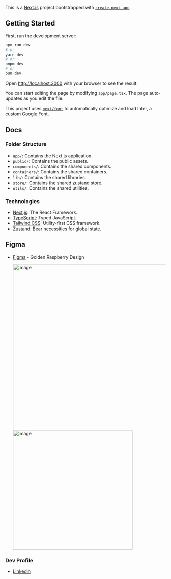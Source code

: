 This is a [Next.js](https://nextjs.org/) project bootstrapped with [`create-next-app`](https://github.com/vercel/next.js/tree/canary/packages/create-next-app).

## Getting Started

First, run the development server:

```bash
npm run dev
# or
yarn dev
# or
pnpm dev
# or
bun dev
```

Open [http://localhost:3000](http://localhost:3000) with your browser to see the result.

You can start editing the page by modifying `app/page.tsx`. The page auto-updates as you edit the file.

This project uses [`next/font`](https://nextjs.org/docs/basic-features/font-optimization) to automatically optimize and load Inter, a custom Google Font.

## Docs

### Folder Structure

- `app/`: Contains the Next.js application.
- `public/`: Contains the public assets.
- `components/`: Contains the shared components.
- `containers/`: Contains the shared containers.
- `lib/`: Contains the shared libraries.
- `store/`: Contains the shared zustand store.
- `utils/`: Contains the shared utilities.

### Technologies

- [Next.js](https://nextjs.org/): The React Framework.
- [TypeScript](https://www.typescriptlang.org/): Typed JavaScript.
- [Tailwind CSS](https://tailwindcss.com/): Utility-first CSS framework.
- [Zustand](https://zustand-demo.pmnd.rs): Bear necessities for global state.

## Figma

- [Figma](https://www.figma.com/file/iJa8ViXUuZ20A4bUIoI0y3/Framboesa-de-Ouro?type=design&node-id=1-6&mode=design&t=0gNC9bmQaPSHANo9-0) - Golden Raspberry Design

  <img width="520" alt="image" src="https://github.com/AndreyElyan/golden-raspberry-app/assets/46023665/73ae70d3-02f2-4356-8bd2-c7d2f7493ef6">
  <img width="376" alt="image" src="https://github.com/AndreyElyan/golden-raspberry-app/assets/46023665/7c16de28-f4df-432a-ab0a-066e6b2bc2d0">



### Dev Profile

- [Linkedin](https://www.linkedin.com/in/andrey-elyan/)
